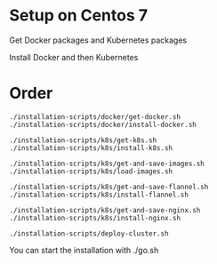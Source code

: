 # Setup on Centos 7

Get Docker packages and Kubernetes packages

Install Docker and then Kubernetes

# Order
```
./installation-scripts/docker/get-docker.sh
./installation-scripts/docker/install-docker.sh

./installation-scripts/k8s/get-k8s.sh
./installation-scripts/k8s/install-k8s.sh

./installation-scripts/k8s/get-and-save-images.sh
./installation-scripts/k8s/load-images.sh

./installation-scripts/k8s/get-and-save-flannel.sh
./installation-scripts/k8s/install-flannel.sh

./installation-scripts/k8s/get-and-save-nginx.sh
./installation-scripts/k8s/install-nginx.sh

./installation-scripts/deploy-cluster.sh
```

You can start the installation with ./go.sh